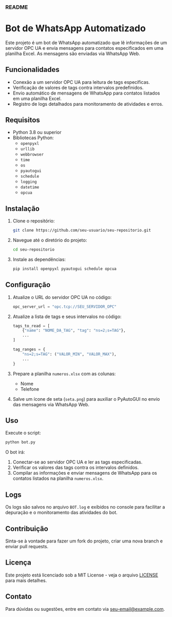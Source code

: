 ### README

# Bot de WhatsApp Automatizado

Este projeto é um bot de WhatsApp automatizado que lê informações de um servidor OPC UA e envia mensagens para contatos especificados em uma planilha Excel. As mensagens são enviadas via WhatsApp Web.

## Funcionalidades

- Conexão a um servidor OPC UA para leitura de tags específicas.
- Verificação de valores de tags contra intervalos predefinidos.
- Envio automático de mensagens de WhatsApp para contatos listados em uma planilha Excel.
- Registro de logs detalhados para monitoramento de atividades e erros.

## Requisitos

- Python 3.8 ou superior
- Bibliotecas Python:
  - `openpyxl`
  - `urllib`
  - `webbrowser`
  - `time`
  - `os`
  - `pyautogui`
  - `schedule`
  - `logging`
  - `datetime`
  - `opcua`

## Instalação

1. Clone o repositório:

    ```bash
    git clone https://github.com/seu-usuario/seu-repositorio.git
    ```

2. Navegue até o diretório do projeto:

    ```bash
    cd seu-repositorio
    ```

3. Instale as dependências:

    ```bash
    pip install openpyxl pyautogui schedule opcua
    ```

## Configuração

1. Atualize o URL do servidor OPC UA no código:

    ```python
    opc_server_url = "opc.tcp://SEU_SERVIDOR_OPC"
    ```

2. Atualize a lista de tags e seus intervalos no código:

    ```python
    tags_to_read = [
        {"name": "NOME_DA_TAG", "tag": "ns=2;s=TAG"},
        ...
    ]

    tag_ranges = {
        "ns=2;s=TAG": ("VALOR_MIN", "VALOR_MAX"),
        ...
    }
    ```

3. Prepare a planilha `numeros.xlsx` com as colunas:
    - Nome
    - Telefone

4. Salve um ícone de seta (`seta.png`) para auxiliar o PyAutoGUI no envio das mensagens via WhatsApp Web.

## Uso

Execute o script:

```bash
python bot.py
```

O bot irá:

1. Conectar-se ao servidor OPC UA e ler as tags especificadas.
2. Verificar os valores das tags contra os intervalos definidos.
3. Compilar as informações e enviar mensagens de WhatsApp para os contatos listados na planilha `numeros.xlsx`.

## Logs

Os logs são salvos no arquivo `BOT.log` e exibidos no console para facilitar a depuração e o monitoramento das atividades do bot.

## Contribuição

Sinta-se à vontade para fazer um fork do projeto, criar uma nova branch e enviar pull requests. 

## Licença

Este projeto está licenciado sob a MIT License - veja o arquivo [LICENSE](LICENSE) para mais detalhes.

## Contato

Para dúvidas ou sugestões, entre em contato via [seu-email@example.com](mailto:seu-email@example.com).
